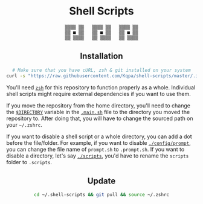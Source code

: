 <div align="center">

# **Shell Scripts**

```
▒▒▒▒ ▒▒   ▒▒▒▒ ▒▒   ▒▒▒▒ ▒▒
▒▒ ■ ▒▒   ▒▒ ■ ▒▒   ▒▒ ■ ▒▒
▒▒ ▒▒▒▒   ▒▒ ▒▒▒▒   ▒▒ ▒▒▒▒
```

## Installation

```sh
# Make sure that you have cURL, zsh & git installed on your system
curl -s "https://raw.githubusercontent.com/Kqpa/shell-scripts/master/.install.sh" | zsh
```

</div>

You'll need [`zsh`](https://zsh.sourceforge.io) for this repository to function properly as a whole. Individual shell scripts might require external dependencies if you want to use them.

If you move the repository from the home directory, you'll need to change the [`$DIRECTORY`](/.main.sh#L1) variable in the [`.main.sh`](/.main.sh) file to the directory you moved the repository to. After doing that, you will have to change the sourced path on your `~/.zshrc`.

If you want to disable a shell script or a whole directory, you can add a dot before the file/folder. For example, if you want to disable [`./config/prompt`](/config/prompt.sh), you can change the file name of `prompt.sh` to `.prompt.sh`. If you want to disable a directory, let's say [`./scripts`](/scripts/), you'd have to rename the `scripts` folder to `.scripts`.

<div align="center">

## Update

  ```sh
cd ~/.shell-scripts && git pull && source ~/.zshrc
```

</div>
